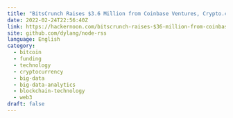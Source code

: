 ```yaml
---
title: "BitsCrunch Raises $3.6 Million from Coinbase Ventures, Crypto.com Capital and Animoca Brands "
date: 2022-02-24T22:56:40Z
link: https://hackernoon.com/bitscrunch-raises-$36-million-from-coinbase-ventures-cryptocom-capital-and-animoca-brands?source=rss&utm_medium=RSS&utm_source=news.12bit.vn
site: github.com/dylang/node-rss
language: English
category:
  - bitcoin
  - funding
  - technology
  - cryptocurrency
  - big-data
  - big-data-analytics
  - blockchain-technology
  - web3
draft: false
---
```

